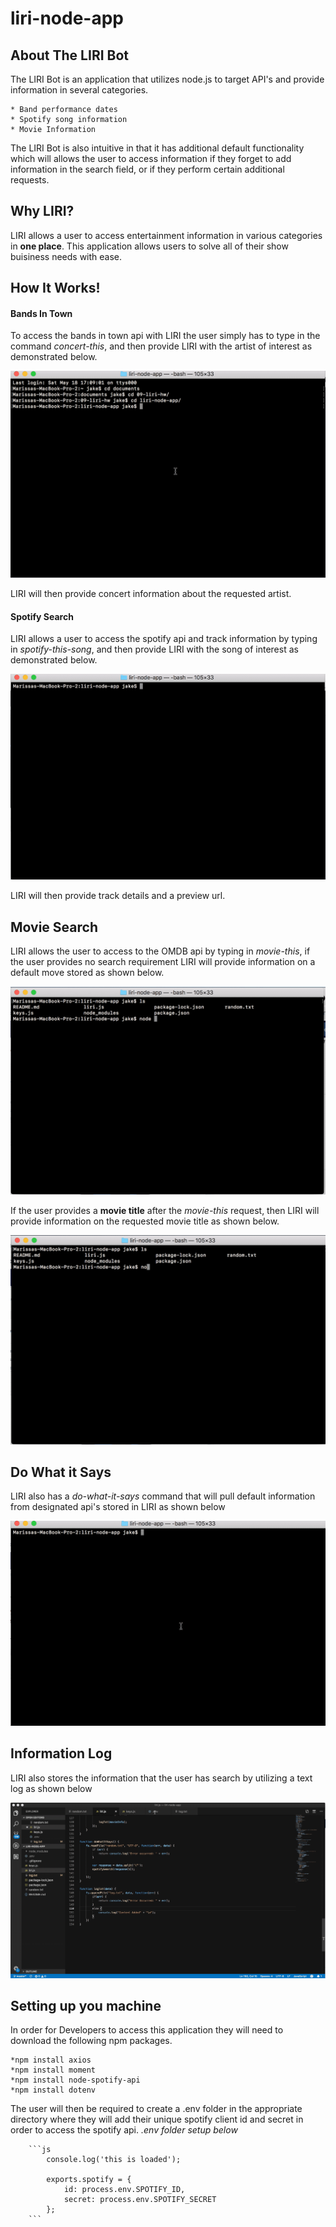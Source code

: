 # liri-node-app

## About The LIRI Bot

The LIRI Bot is an application that utilizes node.js to target API's and provide information in several categories.

    * Band performance dates
    * Spotify song information
    * Movie Information

The LIRI Bot is also intuitive in that it has additional default functionality which will allows the user to access information if they forget to add information in the search field, or if they perform certain additional requests. 

## Why LIRI?

LIRI allows a user to access entertainment information in various categories in **one place**. This application allows users to solve all of their show buisiness needs with ease.

## How It Works!

#### Bands In Town 

To access the bands in town api with LIRI the user simply has to type in the command *concert-this*, and then provide LIRI with the artist of interest as demonstrated below.

![bands in town](https://github.com/jvalentine1/liri-node-app/blob/master/images/Band-%20in-town-Gif.2019-05-18_17_21_39.gif)

LIRI will then provide concert information about the requested artist. 

#### Spotify Search 

LIRI allows a user to access the spotify api and track information by typing in *spotify-this-song*, and then provide LIRI with the song of interest as demonstrated below.

![spotify](https://github.com/jvalentine1/liri-node-app/blob/master/images/spotify%20song%20search%20gif.2019-05-19%2013_26_48.gif)

LIRI will then provide track details and a preview url.

## Movie Search

LIRI allows the user to access to the OMDB api by typing in *movie-this*, if the user provides no search requirement LIRI will provide information on a default move stored as shown below.

![omdb](https://github.com/jvalentine1/liri-node-app/blob/master/images/movie%20search%20no%20title%20video.2019-05-19%2011_42_46.gif)

If the user provides a **movie title** after the *movie-this* request, then LIRI will provide information on the requested movie title as shown below. 

![omdb2](https://github.com/jvalentine1/liri-node-app/blob/master/images/movie%20search%20with%20title%20gif.2019-05-19%2011_45_33.gif)

## Do What it Says

LIRI also has a *do-what-it-says* command that will pull default information from designated api's stored in LIRI as shown below

![do what it says](https://github.com/jvalentine1/liri-node-app/blob/master/images/do%20what%20it%20says%20gif.2019-05-19%2013_47_56.gif)

## Information Log 

LIRI also stores the information that the user has search by utilizing a text log as shown below

![text log](https://github.com/jvalentine1/liri-node-app/blob/master/images/log%20text%20gif.2019-05-19%2014_30_12.gif)

## Setting up you machine 

In order for Developers to access this application they will need to download the following npm packages. 

    *npm install axios
    *npm install moment
    *npm install node-spotify-api
    *npm install dotenv

The user will then be required to create a .env folder in the appropriate directory where they will add their unique spotify client id and secret in order to access the spotify api. *.env folder setup below*

        ```js
            console.log('this is loaded');

            exports.spotify = {
                id: process.env.SPOTIFY_ID,
                secret: process.env.SPOTIFY_SECRET
            };
        ```

